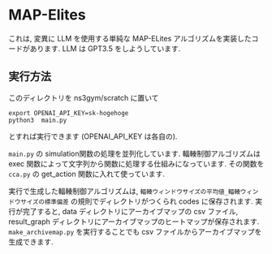 # MAP-Elites
これは, 変異に LLM を使用する単純な MAP-ELites アルゴリズムを実装したコードがあります.
LLM は GPT3.5 をしようしています.

## 実行方法
このディレクトリを ns3gym/scratch に置いて
```
export OPENAI_API_KEY=sk-hogehoge
python3  main.py
```
とすれば実行できます (OPENAI_API_KEY は各自の).

`main.py` の simulation関数の処理を並列化しています. 輻輳制御アルゴリズムは exec 関数によって文字列から関数に処理する仕組みになっています.
その関数を `cca.py` の get_action 関数に入れて使っています.

実行で生成した輻輳制御アルゴリズムは, `輻輳ウィンドウサイズの平均値_輻輳ウィンドウサイズの標準偏差` の規則でディレクトリがつくられ codes に保存されます. 
実行が完了すると, data ディレクトリにアーカイブマップの csv ファイル, result_graph ディレクトリにアーカイブマップのヒートマップが保存されます.
`make_archivemap.py` を実行することでも csv ファイルからアーカイブマップを生成できます.